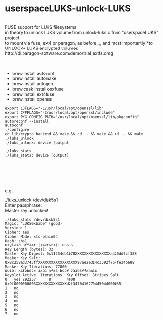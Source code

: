 # userspaceLUKS-unlock-LUKS
<br>
FUSE support for LUKS filesystems
<br>
in theory to unlock LUKS volume from unlock-luks.c from "userspaceLUKS" project
<br>
to mount via fuse, ext4 or paragon, as before ,,, and most importantly *to UNLOCK* LUKS encrypted volumes
<br>
http://dl.paragon-software.com/demo/trial_extfs.dmg
<br>
<br>

<br>


 * brew install autoconf
 * brew install automake
 * brew install autogen
 * brew cask install osxfuse
 * brew install ext4fuse
 * brew install openssl
 
```
export LDFLAGS="-L/usr/local/opt/openssl/lib"
export CPPFLAGS="-I/usr/local/opt/openssl/include"
export PKG_CONFIG_PATH="/usr/local/opt/openssl/lib/pkgconfig"
autoreconf --install
autoconf
./configure
cd lib/crypto_backend && make && cd .. && make && cd .. && make
./luks_unlock 
./luks_unlock: device [output]

./luks_stats
./luks_stats: device [output]

```
<br>
<br>
<br>
<br>
<br>
e.g.


./luks_unlock /dev/disk5s1
<br>
Enter passphrase: 
<br>
Master key unlocked!
<br>

```
./luks_stats /dev/disk5s1
Magic: "LUKS0xbabe" (good)
Version: 1
Cipher: aes
Cipher Mode: xts-plain64
Hash: sha1
Payload Offset (sectors): 65535
Key Length (bytes): 32
Master Key Digest: 0x11254eb1b78XXXXXXXXXXXXXXXXa420dd7cf388
Masker Key Salt: 0x8c258ad3743ffXXXXXXXXXXXXXXXXXX97ae2e314c3392f754fe34b688
Masker Key Iterations: 77000
UUID: a6f2b67e-3a81-4fd5-b92f-73305ffa8a66
Keyslot	Active	Iterations	Key Offset	Stripes	Salt
0	yes	292237		8		4000	0x9f0000000003XXXXXXXXXXXXXXd2f3470416270445044000035
1	no
2	no
3	no
4	no
5	no
6	no
7	no
```

